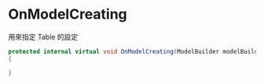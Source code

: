 # OnModelCreating

用來指定 Table 的設定

```csharp
protected internal virtual void OnModelCreating(ModelBuilder modelBuilder)
{

}
```
